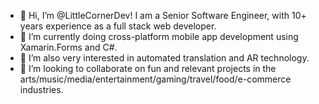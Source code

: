 - 👋 Hi, I’m @LittleCornerDev!  I am a Senior Software Engineer, with 10+ years experience as a full stack web developer.
- 🌱 I’m currently doing cross-platform mobile app development using Xamarin.Forms and C#.
- 👀 I’m also very interested in automated translation and AR technology.
- 💞️ I’m looking to collaborate on fun and relevant projects in the arts/music/media/entertainment/gaming/travel/food/e-commerce industries.
<!---
- 📫 How to reach me ...


LittleCornerDev/LittleCornerDev is a ✨ special ✨ repository because its `README.md` (this file) appears on your GitHub profile.
You can click the Preview link to take a look at your changes.
--->
